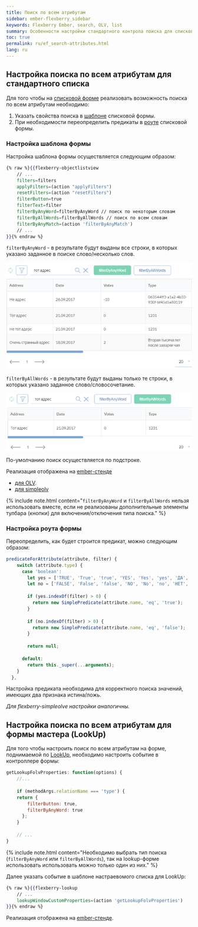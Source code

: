 ```yaml
---
title: Поиск по всем атрибутам
sidebar: ember-flexberry_sidebar
keywords: Flexberry Ember, search, OLV, list
summary: Особенности настройки стандартного контрола поиска для списковых и мастеровых форм (поднимаемых по LookUp)
toc: true
permalink: ru/ef_search-attributes.html
lang: ru
---
```


## Настройка поиска по всем атрибутам для стандартного списка

Для того чтобы на [списковой форме](ef_object-list-view.html) реализовать возможность поиска по всем атрибутам необходимо:

1. Указать свойства поиска в [шаблоне](ef_template.html) списковой формы.
2. При необходимости переопределить предикаты в [роуте](ef_route.html) списковой формы.

### Настройка шаблона формы

Настройка шаблона формы осуществляется следующим образом:

```hbs
{% raw %}{{flexberry-objectlistview
    // ...
    filters=filters
    applyFilters=(action "applyFilters")
    resetFilters=(action "resetFilters")
    filterButton=true
    filterText=filter
    filterByAnyWord=filterByAnyWord // поиск по некоторым словам
    filterByAllWords=filterByAllWords // поиск по всем словам
    filterByAnyMatch=(action 'filterByAnyMatch')
    // ...
}}{% endraw %}
```

`filterByAnyWord` - в результате будут выданы все строки, в которых указано заданное в поиске слово/несколько слов.

![](/images/pages/products/ember-flexberry/controls/filter-by-any-word.png)

`filterByAllWords` - в результате будут выданы только те строки, в которых указано заданное слово/словосочетание.

![](/images/pages/products/ember-flexberry/controls/filter-by-all-words.png)

По-умолчанию поиск осуществляется по подстроке.

Реализация отображена на [ember-стенде](https://flexberry-ember-dev.firebaseapp.com/)
* [для OLV](https://flexberry-ember-dev.firebaseapp.com/components-examples/flexberry-objectlistview/custom-filter?filterCondition=and&perPage=20).
* [для simpleolv](https://flexberry-ember-dev.firebaseapp.com/components-examples/flexberry-simpleolv/custom-filter)

{% include note.html content="`filterByAnyWord` и `filterByAllWords` нельзя использовать вместе, если не реализованы дополнительные элементы тулбара (кнопки) для включения/отключения типа поиска." %}

### Настройка роута формы

Переопределить, как будет строится предикат, можно следующим образом:

```javascript
predicateForAttribute(attribute, filter) {
    switch (attribute.type) {
      case 'boolean':
        let yes = ['TRUE', 'True', 'true', 'YES', 'Yes', 'yes', 'ДА', 'Да', 'да', '1', '+'];
        let no = ['FALSE', 'False', 'false', 'NO', 'No', 'no', 'НЕТ', 'Нет', 'нет', '0', '-'];

        if (yes.indexOf(filter) > 0) {
          return new SimplePredicate(attribute.name, 'eq', 'true');
        }

        if (no.indexOf(filter) > 0) {
          return new SimplePredicate(attribute.name, 'eq', 'false');
        }

        return null;

      default:
        return this._super(...arguments);
    }
  },
```

Настройка предиката необходима для корректного поиска значений, имеющих два признака истина/ложь.

_Для flexberry-simpleolve настройки аналогичны._

## Настройка поиска по всем атрибутам для формы мастера (LookUp)

Для того чтобы настроить поиск по всем атрибутам на форме, поднимаемой по [LookUp](ef_lookup.html), необходимо настроить событие в контроллере формы:

```javascript
getLookupFolvProperties: function(options) {
    //...

    if (methodArgs.relationName === 'type') {
    return {
        filterButton: true,
        filterByAnyWord: true
      };
    }

    // ...
}
```

{% include note.html content="Необходимо выбрать тип поиска (`filterByAnyWord` или `filterByAllWords`), так на lookup-форме использовать использовать можно только один из них." %}

Далее указать событие в шаблоне настраевомого списка для LookUp:

```hbs
{% raw %}{{flexberry-lookup
    // ...
    lookupWindowCustomProperties=(action 'getLookupFolvProperties')
}}{% endraw %}
```

Реализация отображена на [ember-стенде](https://flexberry-ember-dev.firebaseapp.com/components-examples/flexberry-lookup/customizing-window-example).
